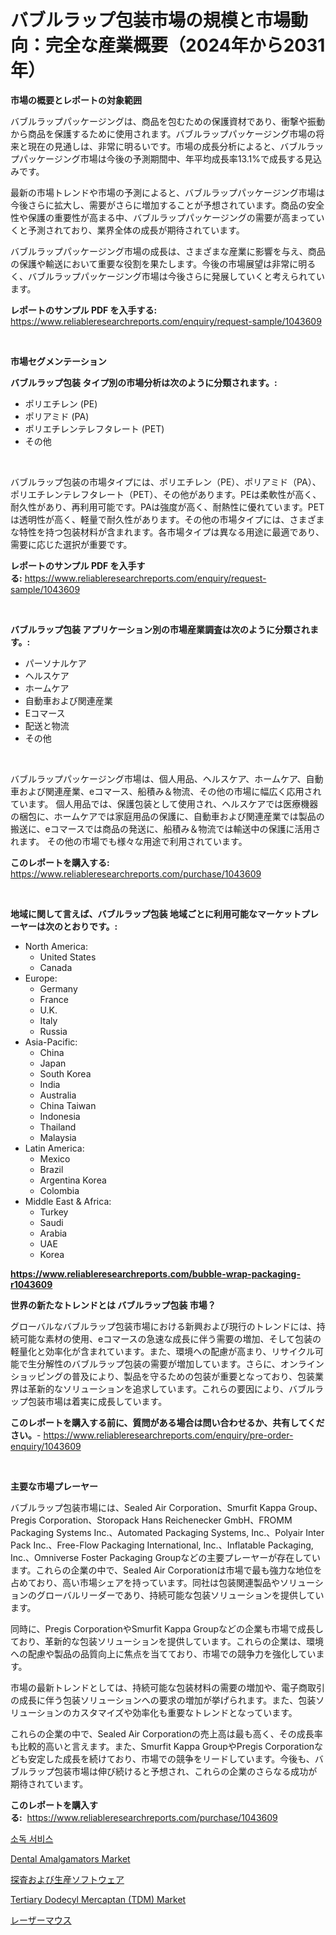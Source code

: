 <p><h1>バブルラップ包装市場の規模と市場動向：完全な産業概要（2024年から2031年）</h1></p><p><strong>市場の概要とレポートの対象範囲</strong></p>
<p><p>バブルラップパッケージングは、商品を包むための保護資材であり、衝撃や振動から商品を保護するために使用されます。バブルラップパッケージング市場の将来と現在の見通しは、非常に明るいです。市場の成長分析によると、バブルラップパッケージング市場は今後の予測期間中、年平均成長率13.1%で成長する見込みです。</p><p>最新の市場トレンドや市場の予測によると、バブルラップパッケージング市場は今後さらに拡大し、需要がさらに増加することが予想されています。商品の安全性や保護の重要性が高まる中、バブルラップパッケージングの需要が高まっていくと予測されており、業界全体の成長が期待されています。</p><p>バブルラップパッケージング市場の成長は、さまざまな産業に影響を与え、商品の保護や輸送において重要な役割を果たします。今後の市場展望は非常に明るく、バブルラップパッケージング市場は今後さらに発展していくと考えられています。</p></p>
<p><strong>レポートのサンプル PDF を入手する:</strong> <a href="https://www.reliableresearchreports.com/enquiry/request-sample/1043609">https://www.reliableresearchreports.com/enquiry/request-sample/1043609</a></p>
<p>&nbsp;</p>
<p><strong>市場セグメンテーション</strong></p>
<p><strong>バブルラップ包装 タイプ別の市場分析は次のように分類されます。:</strong></p>
<p><ul><li>ポリエチレン (PE)</li><li>ポリアミド (PA)</li><li>ポリエチレンテレフタレート (PET)</li><li>その他</li></ul></p>
<p>&nbsp;</p>
<p><p>バブルラップ包装の市場タイプには、ポリエチレン（PE）、ポリアミド（PA）、ポリエチレンテレフタレート（PET）、その他があります。PEは柔軟性が高く、耐久性があり、再利用可能です。PAは強度が高く、耐熱性に優れています。PETは透明性が高く、軽量で耐久性があります。その他の市場タイプには、さまざまな特性を持つ包装材料が含まれます。各市場タイプは異なる用途に最適であり、需要に応じた選択が重要です。</p></p>
<p><strong>レポートのサンプル PDF を入手する:</strong>&nbsp;<a href="https://www.reliableresearchreports.com/enquiry/request-sample/1043609">https://www.reliableresearchreports.com/enquiry/request-sample/1043609</a></p>
<p>&nbsp;</p>
<p><strong> バブルラップ包装 アプリケーション別の市場産業調査は次のように分類されます。:</strong></p>
<p><ul><li>パーソナルケア</li><li>ヘルスケア</li><li>ホームケア</li><li>自動車および関連産業</li><li>Eコマース</li><li>配送と物流</li><li>その他</li></ul></p>
<p>&nbsp;</p>
<p><p>バブルラップパッケージング市場は、個人用品、ヘルスケア、ホームケア、自動車および関連産業、eコマース、船積み＆物流、その他の市場に幅広く応用されています。 個人用品では、保護包装として使用され、ヘルスケアでは医療機器の梱包に、ホームケアでは家庭用品の保護に、自動車および関連産業では製品の搬送に、eコマースでは商品の発送に、船積み＆物流では輸送中の保護に活用されます。 その他の市場でも様々な用途で利用されています。</p></p>
<p><strong>このレポートを購入する:</strong>&nbsp; <a href="https://www.reliableresearchreports.com/purchase/1043609">https://www.reliableresearchreports.com/purchase/1043609</a></p>
<p>&nbsp;</p>
<p><strong>地域に関して言えば、バブルラップ包装 地域ごとに利用可能なマーケットプレーヤーは次のとおりです。:</strong></p>
<p><ul>
    <li>
        North America:
        <ul>
            <li>United States</li>
            <li>Canada</li>
        </ul>
    </li>
    <li>
        Europe:
        <ul>
            <li>Germany</li>
            <li>France</li>
            <li>U.K.</li>
            <li>Italy</li>
            <li>Russia</li>
        </ul>
    </li>
    <li>
        Asia-Pacific:
        <ul>
            <li>China</li>
            <li>Japan</li>
            <li>South Korea</li>
            <li>India</li>
            <li>Australia</li>
            <li>China Taiwan</li>
            <li>Indonesia</li>
            <li>Thailand</li>
            <li>Malaysia</li>
        </ul>
    </li>
    <li>
        Latin America:
        <ul>
            <li>Mexico</li>
            <li>Brazil</li>
            <li>Argentina Korea</li>
            <li>Colombia</li>
        </ul>
    </li>
    <li>
        Middle East & Africa:
        <ul>
            <li>Turkey</li>
            <li>Saudi</li>
            <li>Arabia</li>
            <li>UAE</li>
            <li>Korea</li>
        </ul>
    </li>
    </ul></p>
<p><strong><a href="https://www.reliableresearchreports.com/bubble-wrap-packaging-r1043609">https://www.reliableresearchreports.com/bubble-wrap-packaging-r1043609</a></strong>&nbsp;</p>
<p><strong>世界の新たなトレンドとは バブルラップ包装 市場？</strong></p>
<p><p>グローバルなバブルラップ包装市場における新興および現行のトレンドには、持続可能な素材の使用、eコマースの急速な成長に伴う需要の増加、そして包装の軽量化と効率化が含まれています。また、環境への配慮が高まり、リサイクル可能で生分解性のバブルラップ包装の需要が増加しています。さらに、オンラインショッピングの普及により、製品を守るための包装が重要となっており、包装業界は革新的なソリューションを追求しています。これらの要因により、バブルラップ包装市場は着実に成長しています。</p></p>
<p><strong>このレポートを購入する前に、質問がある場合は問い合わせるか、共有してください。</strong>- <a href="https://www.reliableresearchreports.com/enquiry/pre-order-enquiry/1043609">https://www.reliableresearchreports.com/enquiry/pre-order-enquiry/1043609</a></p>
<p>&nbsp;</p>
<p><strong>主要な市場プレーヤー</strong></p>
<p><p>バブルラップ包装市場には、Sealed Air Corporation、Smurfit Kappa Group、Pregis Corporation、Storopack Hans Reichenecker GmbH、FROMM Packaging Systems Inc.、Automated Packaging Systems, Inc.、Polyair Inter Pack Inc.、Free-Flow Packaging International, Inc.、Inflatable Packaging, Inc.、Omniverse Foster Packaging Groupなどの主要プレーヤーが存在しています。これらの企業の中で、Sealed Air Corporationは市場で最も強力な地位を占めており、高い市場シェアを持っています。同社は包装関連製品やソリューションのグローバルリーダーであり、持続可能な包装ソリューションを提供しています。</p><p>同時に、Pregis CorporationやSmurfit Kappa Groupなどの企業も市場で成長しており、革新的な包装ソリューションを提供しています。これらの企業は、環境への配慮や製品の品質向上に焦点を当てており、市場での競争力を強化しています。</p><p>市場の最新トレンドとしては、持続可能な包装材料の需要の増加や、電子商取引の成長に伴う包装ソリューションへの要求の増加が挙げられます。また、包装ソリューションのカスタマイズや効率化も重要なトレンドとなっています。</p><p>これらの企業の中で、Sealed Air Corporationの売上高は最も高く、その成長率も比較的高いと言えます。また、Smurfit Kappa GroupやPregis Corporationなども安定した成長を続けており、市場での競争をリードしています。今後も、バブルラップ包装市場は伸び続けると予想され、これらの企業のさらなる成功が期待されています。</p></p>
<p><strong>このレポートを購入する:</strong>&nbsp;&nbsp;<a href="https://www.reliableresearchreports.com/purchase/1043609">https://www.reliableresearchreports.com/purchase/1043609</a></p>
<p><p><a href="https://github.com/vdhdwjyp90142/Market-Research-Report-List-1/blob/main/195489443540.md">소독 서비스</a></p><p><a href="https://github.com/timeliteaut/Market-Research-Report-List-2/blob/main/dental-amalgamators-market.md">Dental Amalgamators Market</a></p><p><a href="https://github.com/CloydAbbott2023/Market-Research-Report-List-1/blob/main/467725548912.md">探査および生産ソフトウェア</a></p><p><a href="https://issuu.com/reportprime-2/docs/tertiary-dodecyl-mercaptan-tdm-market-size-2030.pp">Tertiary Dodecyl Mercaptan (TDM) Market</a></p><p><a href="https://github.com/AaronVargas43/Market-Research-Report-List-1/blob/main/635659648911.md">レーザーマウス</a></p></p>